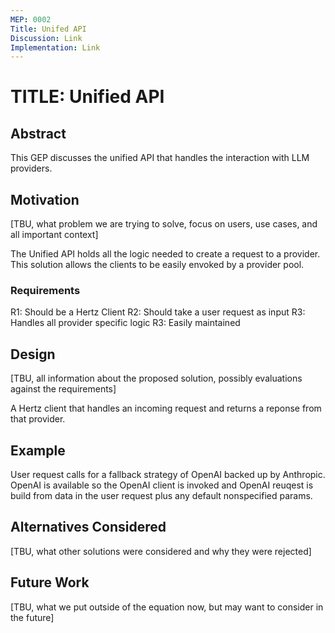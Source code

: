 ```yaml
---
MEP: 0002
Title: Unifed API
Discussion: Link
Implementation: Link
---
```


# TITLE: Unified API

## Abstract

This GEP discusses the unified API that handles the interaction with LLM providers.

## Motivation

[TBU, what problem we are trying to solve, focus on users, use cases, and all important context]

The Unified API holds all the logic needed to create a request to a provider. This solution allows the clients to be easily
envoked by a provider pool.


### Requirements


R1: Should be a Hertz Client
R2: Should take a user request as input
R3: Handles all provider specific logic
R3: Easily maintained


## Design

[TBU, all information about the proposed solution, possibly evaluations against the requirements]

A Hertz client that handles an incoming request and returns a reponse from that provider.

## Example

User request calls for a fallback strategy of  OpenAI backed up by Anthropic. OpenAI is available so the OpenAI client is invoked and OpenAI reuqest is build from data in the user request plus any default nonspecified params.

## Alternatives Considered

[TBU, what other solutions were considered and why they were rejected]

## Future Work

[TBU, what we put outside of the equation now, but may want to consider in the future]
